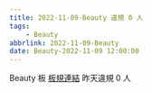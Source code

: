 ```yaml
---
title: 2022-11-09-Beauty 違規 0 人
tags:
    - Beauty
abbrlink: 2022-11-09-Beauty
date: Beauty-2022-11-09 12:00:00
---
```

Beauty 板 [板規連結](https://www.ptt.cc/bbs/Beauty/M.1630069980.A.84B.html)
昨天違規 0 人
